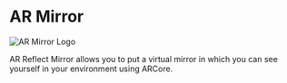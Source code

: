 # AR Mirror

![AR Mirror Logo](./Assets/Resources/2D/mipmap-xxxhdpi/ic_launcher.png)

AR Reflect Mirror allows you to put a virtual mirror in which you can see yourself in your environment using ARCore.







